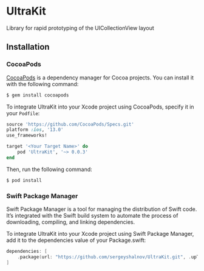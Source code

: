 # UltraKit
Library for rapid prototyping of the UICollectionView layout

## Installation

### CocoaPods

[CocoaPods](http://cocoapods.org) is a dependency manager for Cocoa projects. You can install it with the following command:

```bash
$ gem install cocoapods
```

To integrate UltraKit into your Xcode project using CocoaPods, specify it in your `Podfile`:

```ruby
source 'https://github.com/CocoaPods/Specs.git'
platform :ios, '13.0'
use_frameworks!

target '<Your Target Name>' do
    pod 'UltraKit', '~> 0.0.3'
end
```

Then, run the following command:

```bash
$ pod install
```

### Swift Package Manager

Swift Package Manager is a tool for managing the distribution of Swift code. It’s integrated with the Swift build system to automate the process of downloading, compiling, and linking dependencies.

To integrate UltraKit into your Xcode project using Swift Package Manager, add it to the dependencies value of your Package.swift:

```swift
dependencies: [
    .package(url: "https://github.com/sergeyshalnov/UltraKit.git", .upToNextMajor(from: "0.0.3"))
]
```
